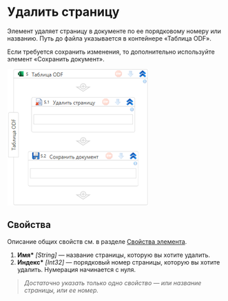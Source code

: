 # Удалить страницу

Элемент удаляет страницу в документе по ее порядковому номеру или названию. Путь до файла указывается в контейнере «Таблица ODF».

Если требуется сохранить изменения, то дополнительно используйте элемент «Сохранить документ».

![Элемент «Удалить страницу»](../../../../../resources/activities/extra/odf-oxml/table/pages/odf-delete-sheet.png)


## Свойства

Описание общих свойств см. в разделе [Свойства элемента](https://docs.primo-rpa.ru/primo-rpa/primo-studio/process/elements#svoistva-elementa).

1. **Имя\*** *[String]* — название страницы, которую вы хотите удалить.
1. **Индекс\*** *[Int32]* — порядковый номер страницы, которую вы хотите удалить. Нумерация начинается с нуля.

> *Достаточно указать только одно свойство — или название страницы, или ее номер.*
